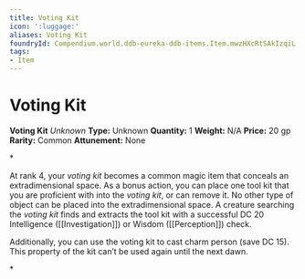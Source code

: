 ```yaml
---
title: Voting Kit
icon: ':luggage:'
aliases: Voting Kit
foundryId: Compendium.world.ddb-eureka-ddb-items.Item.mwzHXcRtSAkIzqiL
tags:
- Item
---
```


# Voting Kit

**Voting Kit**
_Unknown_
**Type:** Unknown
**Quantity:** 1
**Weight:** N/A
**Price:** 20 gp
**Rarity:** Common
**Attunement:** None

*<p>At rank 4, your *voting kit* becomes a common magic item that conceals an extradimensional space. As a bonus action, you can place one tool kit that you are proficient with into the *voting kit*, or can remove it. No other type of object can be placed into the extradimensional space. A creature searching the *voting kit* finds and extracts the tool kit with a successful DC 20 Intelligence ([[Investigation]]) or Wisdom ([[Perception]]) check.

Additionally, you can use the voting kit to cast charm person (save DC 15). This property of the kit can’t be used again until the next dawn.</p>*